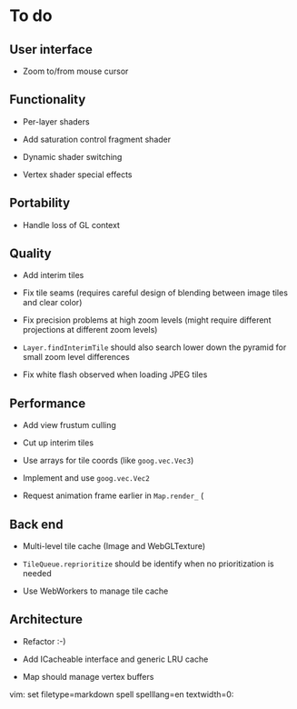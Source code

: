 To do
=====

User interface
--------------

* Zoom to/from mouse cursor


Functionality
-------------

* Per-layer shaders

* Add saturation control fragment shader

* Dynamic shader switching

* Vertex shader special effects


Portability
-----------

* Handle loss of GL context


Quality
-------

* Add interim tiles

* Fix tile seams (requires careful design of blending between image tiles and clear color)

* Fix precision problems at high zoom levels (might require different projections at different zoom levels)

* `Layer.findInterimTile` should also search lower down the pyramid for small zoom level differences

* Fix white flash observed when loading JPEG tiles


Performance
-----------

* Add view frustum culling

* Cut up interim tiles

* Use arrays for tile coords (like `goog.vec.Vec3`)

* Implement and use `goog.vec.Vec2`

* Request animation frame earlier in `Map.render_` (


Back end
--------

* Multi-level tile cache (Image and WebGLTexture)

* `TileQueue.reprioritize` should be identify when no prioritization is needed

* Use WebWorkers to manage tile cache


Architecture
------------

* Refactor :-)

* Add ICacheable interface and generic LRU cache

* Map should manage vertex buffers


vim: set filetype=markdown spell spelllang=en textwidth=0:
